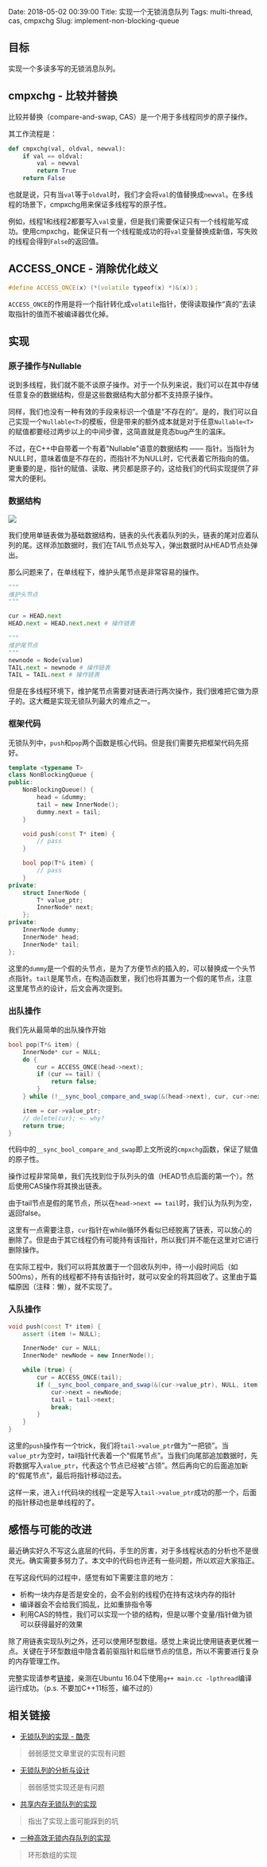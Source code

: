 Date: 2018-05-02 00:39:00
Title: 实现一个无锁消息队列
Tags: multi-thread, cas, cmpxchg
Slug: implement-non-blocking-queue

## 目标

实现一个多读多写的无锁消息队列。

## cmpxchg - 比较并替换

比较并替换（compare-and-swap, CAS）是一个用于多线程同步的原子操作。

其工作流程是：

```python
def cmpxchg(val, oldval, newval):
    if val == oldval:
        val = newval
        return True
    return False
```

也就是说，只有当`val`等于`oldval`时，我们才会将`val`的值替换成`newval`。在多线程的场景下，cmpxchg用来保证多线程写的原子性。

例如，线程1和线程2都要写入`val`变量，但是我们需要保证只有一个线程能写成功。使用cmpxchg，能保证只有一个线程能成功的将`val`变量替换成新值，写失败的线程会得到`False`的返回值。

## ACCESS_ONCE - 消除优化歧义

```cpp
#define ACCESS_ONCE(x) (*(volatile typeof(x) *)&(x))；
```

`ACCESS_ONCE`的作用是将一个指针转化成`volatile`指针，使得读取操作“真的”去读取指针的值而不被编译器优化掉。

## 实现

### 原子操作与Nullable

说到多线程，我们就不能不谈原子操作。对于一个队列来说，我们可以在其中存储任意复杂的数据结构，但是这些数据结构大部分都不支持原子操作。

同样，我们也没有一种有效的手段来标识一个值是“不存在的”。是的，我们可以自己实现一个`Nullable<T>`的模板，但是带来的额外成本就是对于任意`Nullable<T>`的赋值都要经过两步以上的中间步骤，这简直就是竞态bug产生的温床。

不过，在C++中自带着一个有着"Nullable"语意的数据结构 —— 指针。当指针为NULL时，意味着值是不存在的，而指针不为NULL时，它代表着它所指向的值。更重要的是，指针的赋值、读取、拷贝都是原子的，这给我们的代码实现提供了非常大的便利。

### 数据结构

![](https://github.com/Wizmann/assets/raw/master/wizmann-pic/18-5-1/40471673.jpg)

我们使用单链表做为基础数据结构，链表的头代表着队列的头，链表的尾对应着队列的尾。这样添加数据时，我们在TAIL节点处写入，弹出数据时从HEAD节点处弹出。

那么问题来了，在单线程下，维护头尾节点是非常容易的操作。

```python
"""
维护头节点
"""

cur = HEAD.next
HEAD.next = HEAD.next.next # 操作链表

"""
维护尾节点
"""
newnode = Node(value)
TAIL.next = newnode # 操作链表
TAIL = TAIL.next # 操作链表
```

但是在多线程环境下，维护尾节点需要对链表进行两次操作，我们很难把它做为原子的。这大概是实现无锁队列最大的难点之一。

### 框架代码

无锁队列中，`push`和`pop`两个函数是核心代码。但是我们需要先把框架代码先搭好。

```cpp
template <typename T>
class NonBlockingQueue {
public:
    NonBlockingQueue() {
        head = &dummy;
        tail = new InnerNode();
        dummy.next = tail;
    }

    void push(const T* item) {
        // pass
    }

    bool pop(T*& item) {
        // pass
    }
private:
    struct InnerNode {
        T* value_ptr;
        InnerNode* next;
    };
private:
    InnerNode dummy;
    InnerNode* head;
    InnerNode* tail;
};
```

这里的`dummy`是一个假的头节点，是为了方便节点的插入的，可以替换成一个头节点指针。`tail`是尾节点，在构造函数里，我们也将其置为一个假的尾节点，注意这里尾节点的设计，后文会再次提到。

### 出队操作

我们先从最简单的出队操作开始

```cpp
bool pop(T*& item) {
    InnerNode* cur = NULL;
    do {
        cur = ACCESS_ONCE(head->next);
        if (cur == tail) {
            return false;
        }
    } while (!__sync_bool_compare_and_swap(&(head->next), cur, cur->next));

    item = cur->value_ptr;
    // delete(cur); <- why?
    return true;
}
```

代码中的`__sync_bool_compare_and_swap`即上文所说的`cmpxchg`函数，保证了赋值的原子性。

操作过程非常简单，我们先找到位于队列头的值（HEAD节点后面的第一个）。然后使用CAS操作将其换出链表。

由于tail节点是假的尾节点，所以在`head->next == tail`时，我们认为队列为空，返回false。

这里有一点需要注意，`cur`指针在while循环外看似已经脱离了链表，可以放心的删除了。但是由于其它线程仍有可能持有该指针，所以我们并不能在这里对它进行删除操作。

在实际工程中，我们可以将其放置于一个回收队列中，待一小段时间后（如500ms），所有的线程都不持有该指针时，就可以安全的将其回收了。这里由于篇幅原因（注释：懒），就不实现了。

### 入队操作

```cpp
void push(const T* item) {
    assert (item != NULL);

    InnerNode* cur = NULL;
    InnerNode* newNode = new InnerNode();

    while (true) {
        cur = ACCESS_ONCE(tail);
        if (__sync_bool_compare_and_swap(&(cur->value_ptr), NULL, item)) {
            cur->next = newNode;
            tail = tail->next;
            break;
        }
    }
}
```

这里的`push`操作有一个trick，我们将`tail->value_ptr`做为“一把锁”。当`value_ptr`为空时，tail指针代表着一个“假尾节点”。当我们向尾部追加数据时，先将数据写入`value_ptr`，代表这个节点已经被“占领”。然后再向它的后面追加新的“假尾节点”，最后将指针移动过去。

这样一来，进入`if`代码块的线程一定是写入`tail->value_ptr`成功的那一个，后面的指针移动也是单线程的了。

## 感悟与可能的改进

最近确实好久不写这么底层的代码，手生的厉害，对于多线程状态的分析也不是很灵光。确实需要多努力了。本文中的代码也许还有一些问题，所以欢迎大家指正。

在写这段代码的过程中，感觉有如下需要注意的地方：

* 析构一块内存是否是安全的，会不会别的线程仍在持有这块内存的指针
* 编译器会不会给我们捣乱，比如重排指令等
* 利用CAS的特性，我们可以实现一个锁的结构，但是以哪个变量/指针做为锁可以获得最好的效果

除了用链表实现队列之外，还可以使用环型数组。感觉上来说比使用链表更优雅一点。关键在于环型数组中隐含着前驱指针和后继节点的信息，所以不需要进行复杂的内存管理工作。

完整实现请参考[链接][5]，亲测在Ubuntu 16.04下使用`g++ main.cc -lpthread`编译运行成功。（p.s. 不要加C++11标签，编不过的）

## 相关链接

* [无锁队列的实现 - 酷壳][1]
> 弱弱感觉文章里说的实现有问题

* [无锁队列的分析与设计][2]
> 弱弱感觉实现还是有问题

* [共享内存无锁队列的实现][3]
> 指出了实现上面可能踩到的坑

* [一种高效无锁内存队列的实现][4]
> 环形数组的实现

[1]: https://coolshell.cn/articles/8239.html
[2]: http://www.thinkingyu.com/articles/LockFreeQueue/
[3]: https://cloud.tencent.com/developer/article/1006241
[4]: https://cloud.tencent.com/developer/article/1071029
[5]: https://paste.ubuntu.com/p/vYD6h5sm9n/
